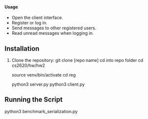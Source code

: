 
#### **Usage**

- Open the client interface.
- Register or log in.
- Send messages to other registered users.
- Read unread messages when logging in.

## Installation
1. Clone the repository:
   git clone [repo name]
   cd into repo folder
   cd cs2620/hw/hw2

   source venv/bin/activate
   cd reg
   
   python3 server.py
   python3 client.py


## Running the Script

python3 benchmark_serialization.py

